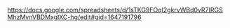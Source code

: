 https://docs.google.com/spreadsheets/d/1sTKG9FOqI2gkrvWBd0vR7IRGSMhzMvnVBDMxgIXC-hg/edit#gid=1647191796